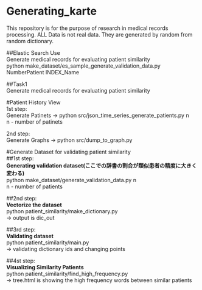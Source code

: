 # Generating_karte
This repository is for the purpose of research in medical records processing.
ALL Data is not real data. They are generated by random from random dictionary.  

##Elastic Search Use  
Generate medical records for evaluating patient similarity  
	python make_dataset/es_sample_generate_validation_data.py NumberPatient INDEX_Name  

##Task1  
Generate medical records for evaluating patient similarity

#Patient History View  
1st step:  
	Generate Patinets -> python src/json_time_series_generate_patients.py n  
	n - number of patinets  

2nd step:  
	Generate Graphs -> python src/dump_to_graph.py  

#Generate Dataset for validating patient similarity  
##1st step:  
	**Generating validation dataset(ここでの辞書の割合が類似患者の精度に大きく変わる)**  
	python make_dataset/generate_validation_data.py n  
	n - number of patients  

##2nd step:  
	**Vectorize the dataset**  
	python patient_similarity/make_dictionary.py  
	-> output is dic_out  
 
##3rd step:  
	**Validating dataset**  
	python patient_similarity/main.py  
	-> validating dictionary ids and changing points  

##4st step:   
	**Visualizing Similarity Patients**  
	python patient_similarity/find_high_frequency.py  
	-> tree.html is showing the high frequency words between similar patients  



